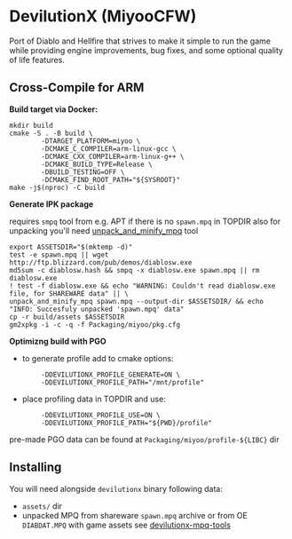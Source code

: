# DevilutionX (MiyooCFW)

Port of Diablo and Hellfire that strives to make it simple to run the game while providing engine improvements, bug fixes, and some optional quality of life features.

## Cross-Compile for ARM

**Build target via Docker:**

```
mkdir build
cmake -S . -B build \
		-DTARGET_PLATFORM=miyoo \
		-DCMAKE_C_COMPILER=arm-linux-gcc \
		-DCMAKE_CXX_COMPILER=arm-linux-g++ \
		-DCMAKE_BUILD_TYPE=Release \
		-DBUILD_TESTING=OFF \
		-DCMAKE_FIND_ROOT_PATH="${SYSROOT}"
make -j$(nproc) -C build
```

**Generate IPK package**

requires `smpq` tool from e.g. APT if there is no `spawn.mpq` in TOPDIR
also for unpacking you'll need [unpack_and_minify_mpq](https://github.com/diasurgical/devilutionx-mpq-tools) tool

```
export ASSETSDIR="$(mktemp -d)"
test -e spawn.mpq || wget http://ftp.blizzard.com/pub/demos/diablosw.exe
md5sum -c diablosw.hash && smpq -x diablosw.exe spawn.mpq || rm diablosw.exe
! test -f diablosw.exe && echo "WARNING: Couldn't read diablosw.exe file, for SHAREWARE data" || \
unpack_and_minify_mpq spawn.mpq --output-dir $ASSETSDIR/ && echo "INFO: Succesfuly unpacked 'spawn.mpq' data"
cp -r build/assets $ASSETSDIR
gm2xpkg -i -c -q -f Packaging/miyoo/pkg.cfg
```

**Optimizng build with PGO**

- to generate profile add to cmake options:
```
		-DDEVILUTIONX_PROFILE_GENERATE=ON \
		-DDEVILUTIONX_PROFILE_PATH="/mnt/profile"
```

- place profiling data in TOPDIR and use:
```
		-DDEVILUTIONX_PROFILE_USE=ON \
		-DDEVILUTIONX_PROFILE_PATH="${PWD}/profile"
```

pre-made PGO data can be found at `Packaging/miyoo/profile-${LIBC}` dir

## Installing

You will need alongside `devilutionx` binary following data:
- `assets/` dir
- unpacked MPQ from shareware `spawn.mpq` archive or from OE `DIABDAT.MPQ` with game assets see [devilutionx-mpq-tools](https://github.com/diasurgical/devilutionx-mpq-tools)